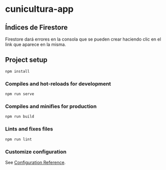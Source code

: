 # cunicultura-app

## Índices de Firestore
Firestore dará errores en la consola que se pueden crear haciendo clic en el link que aparece en la misma.


## Project setup
```
npm install
```

### Compiles and hot-reloads for development
```
npm run serve
```

### Compiles and minifies for production
```
npm run build
```

### Lints and fixes files
```
npm run lint
```

### Customize configuration
See [Configuration Reference](https://cli.vuejs.org/config/).

